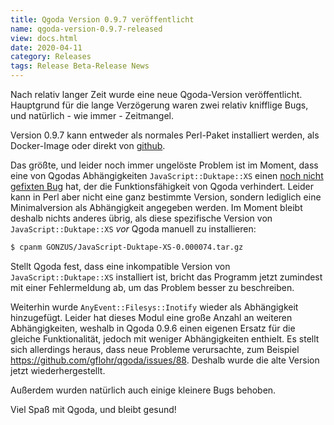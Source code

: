 ```yaml
---
title: Qgoda Version 0.9.7 veröffentlicht
name: qgoda-version-0.9.7-released
view: docs.html
date: 2020-04-11
category: Releases
tags: Release Beta-Release News
---
```


Nach relativ langer Zeit wurde eine neue Qgoda-Version veröffentlicht.
Hauptgrund für die lange Verzögerung waren zwei relativ knifflige Bugs,
und natürlich - wie immer - Zeitmangel.

Version 0.9.7 kann entweder als normales Perl-Paket installiert werden, als
Docker-Image oder direkt von [github](https://github.com/gflohr/qgoda/releases).

Das größte, und leider noch immer ungelöste Problem ist im Moment, dass eine
von Qgodas Abhängigkeiten `JavaScript::Duktape::XS` einen
[noch nicht gefixten Bug](https://github.com/gonzus/JavaScript-Duktape-XS/issues/13)
hat, der die Funktionsfähigkeit von Qgoda verhindert. Leider kann in Perl aber
nicht eine ganz bestimmte Version, sondern lediglich eine Minimalversion als
Abhängigkeit angegeben werden. Im Moment bleibt deshalb nichts anderes
übrig, als diese spezifische Version von `JavaScript::Duktape::XS` _vor_
Qgoda manuell zu installieren:

```sh
$ cpanm GONZUS/JavaScript-Duktape-XS-0.000074.tar.gz
```

Stellt Qgoda fest, dass eine inkompatible Version von `JavaScript::Duktape::XS`
installiert ist, bricht das Programm jetzt zumindest mit einer Fehlermeldung
ab, um das Problem besser zu beschreiben.

Weiterhin wurde `AnyEvent::Filesys::Inotify` wieder als Abhängigkeit
hinzugefügt. Leider hat dieses Modul eine große Anzahl an weiteren
Abhängigkeiten, weshalb in Qgoda 0.9.6 einen eigenen Ersatz für die gleiche
Funktionalität, jedoch mit weniger Abhängigkeiten enthielt. Es stellt sich
allerdings heraus, dass neue Probleme verursachte, zum Beispiel
https://github.com/gflohr/qgoda/issues/88. Deshalb wurde die alte Version jetzt
wiederhergestellt.

Außerdem wurden natürlich auch einige kleinere Bugs behoben.

Viel Spaß mit Qgoda, und bleibt gesund!
